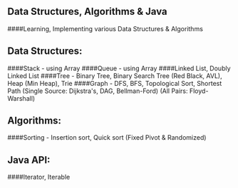 ## Data Structures, Algorithms & Java
####Learning, Implementing various Data Structures &amp; Algorithms

## Data Structures: 
####Stack - using Array
####Queue - using Array
####Linked List, Doubly Linked List
####Tree - Binary Tree, Binary Search Tree (Red Black, AVL), Heap (Min Heap), Trie
####Graph - DFS, BFS, Topological Sort, Shortest Path (Single Source: Dijkstra's, DAG, Bellman-Ford) (All Pairs: Floyd-Warshall)

## Algorithms:
####Sorting - Insertion sort, Quick sort (Fixed Pivot & Randomized)

## Java API:
####Iterator, Iterable
